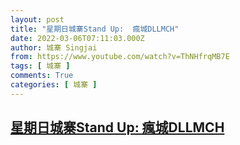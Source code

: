 ```yaml
---
layout: post
title: "星期日城寨Stand Up:  瘋城DLLMCH"
date: 2022-03-06T07:11:03.000Z
author: 城寨 Singjai
from: https://www.youtube.com/watch?v=ThNHfrqMB7E
tags: [ 城寨 ]
comments: True
categories: [ 城寨 ]
---
```

<!--1646550663000-->
[星期日城寨Stand Up:  瘋城DLLMCH](https://www.youtube.com/watch?v=ThNHfrqMB7E)
------

<div>

</div>
